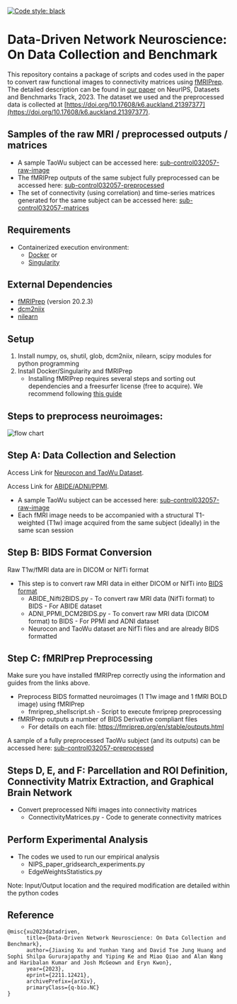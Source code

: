 [![Code style: black](https://img.shields.io/badge/code%20style-black-000000.svg)](https://github.com/psf/black)

# Data-Driven Network Neuroscience: On Data Collection and Benchmark

This repository contains a package of scripts and codes used in the paper to convert raw functional images to connectivity matrices using [fMRIPrep](https://fmriprep.org/en/stable/). The detailed description can be found in [our paper](https://arxiv.org/abs/2211.12421) on NeurIPS, Datasets and Benchmarks Track, 2023. The dataset we used and the preprocessed data is collected at [https://doi.org/10.17608/k6.auckland.21397377](https://doi.org/10.17608/k6.auckland.21397377).

## Samples of the raw MRI / preprocessed outputs / matrices  

* A sample TaoWu subject can be accessed here: [sub-control032057-raw-image](https://auckland.figshare.com/articles/dataset/NeurIPS_2022_Datasets/21397377?file=42753967)
* The fMRIPrep outputs of the same subject fully preprocessed can be accessed here: [sub-control032057-preprocessed](https://auckland.figshare.com/articles/dataset/NeurIPS_2022_Datasets/21397377?file=42753970)
* The set of connectivity (using correlation) and time-series matrices generated for the same subject can be accessed here: [sub-control032057-matrices](https://auckland.figshare.com/articles/dataset/NeurIPS_2022_Datasets/21397377?file=42753964)

## Requirements
* Containerized execution environment: 
	* [Docker](https://www.nipreps.org/apps/docker/) or 
	* [Singularity](https://www.nipreps.org/apps/singularity/)

## External Dependencies
* [fMRIPrep](https://fmriprep.org/en/stable/index.html) (version 20.2.3)
* [dcm2niix](https://github.com/rordenlab/dcm2niix)
* [nilearn](https://nilearn.github.io/stable/index.html)

## Setup

1. Install numpy, os, shutil, glob, dcm2niix, nilearn, scipy modules for python programming
2. Install Docker/Singularity and fMRIPrep 
	* Installing fMRIPrep requires several steps and sorting out dependencies and a freesurfer license (free to acquire). We recommend following [this guide](https://andysbrainbook.readthedocs.io/en/latest/OpenScience/OS/fMRIPrep.html)

## Steps to preprocess neuroimages:

![flow chart](https://raw.githubusercontent.com/bna-data-analysis/extract-brain-network/main/asset/nips_flowchart.png)

## Step A: Data Collection and Selection

Access Link for [Neurocon and TaoWu Dataset](http://fcon_1000.projects.nitrc.org/indi/retro/parkinsons.html).

Access Link for [ABIDE/ADNI/PPMI](https://ida.loni.usc.edu/login.jsp). 

* A sample TaoWu subject can be accessed here: [sub-control032057-raw-image](https://auckland.figshare.com/articles/dataset/NeurIPS_2022_Datasets/21397377?file=42753967)
* Each fMRI image needs to be accompanied with a structural T1-weighted (T1w) image acquired from the same subject (ideally) in the same scan session

## Step B: BIDS Format Conversion

Raw T1w/fMRI data are in DICOM or NifTi format 

* This step is to convert raw MRI data in either DICOM or NifTi into [BIDS format](https://bids.neuroimaging.io/)
	* ABIDE_Nifti2BIDS.py - To convert raw MRI data (NifTi format) to BIDS - For ABIDE dataset
	* ADNI_PPMI_DCM2BIDS.py - To convert raw MRI data (DICOM format) to BIDS - For PPMI and ADNI dataset
	* Neurocon and TaoWu dataset are NifTi files and are already BIDS formatted

## Step C: fMRIPrep Preprocessing

Make sure you have installed fMRIPrep correctly using the information and guides from the links above.

* Preprocess BIDS formatted neuroimages (1 T1w image and 1 fMRI BOLD image) using fMRIPrep
	* fmriprep_shellscript.sh - Script to execute fmriprep preprocessing
* fMRIPrep outputs a number of BIDS Derivative compliant files
	* For details on each file: https://fmriprep.org/en/stable/outputs.html

A sample of a fully preprocessed TaoWu subject (and its outputs) can be accessed here: [sub-control032057-preprocessed](https://auckland.figshare.com/articles/dataset/NeurIPS_2022_Datasets/21397377?file=42753970)

## Steps D, E, and F: Parcellation and ROI Definition, Connectivity Matrix Extraction, and Graphical Brain Network

* Convert preprocessed Nifti images into connectivity matrices
	* ConnectivityMatrices.py - Code to generate connectivity matrices

## Perform Experimental Analysis

* The codes we used to run our empirical analysis 
	* NIPS_paper_gridsearch_experiments.py
	* EdgeWeightsStatistics.py

Note: Input/Output location and the required modification are detailed within the python codes

## Reference

```
@misc{xu2023datadriven,
      title={Data-Driven Network Neuroscience: On Data Collection and Benchmark}, 
      author={Jiaxing Xu and Yunhan Yang and David Tse Jung Huang and Sophi Shilpa Gururajapathy and Yiping Ke and Miao Qiao and Alan Wang and Haribalan Kumar and Josh McGeown and Eryn Kwon},
      year={2023},
      eprint={2211.12421},
      archivePrefix={arXiv},
      primaryClass={q-bio.NC}
}
```
